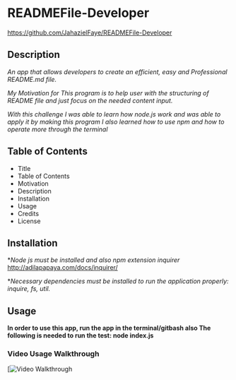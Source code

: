 # READMEFile-Developer

https://github.com/JahazielFaye/READMEFile-Developer

## Description

*An app that allows developers to create an efficient, easy and Professional README.md file.*

*My Motivation for This program is to help user with the structuring of README file and just focus on the needed content input.*

*With this challenge I was able to learn how node.js work and was able to apply it by making this program I also learned how to use npm and how to operate more through the terminal*

## Table of Contents

* Title                                
* Table of Contents            
* Motivation                    
* Description                   
* Installation  
* Usage
* Credits
* License

## Installation
 **Node js must be installed and also npm extension inquirer*
 http://adilapapaya.com/docs/inquirer/

 **Necessary dependencies must be installed to run the application properly: inquire, fs, util.*

## Usage
**In order to use this app, run the app in the terminal/gitbash also The following is needed to run the test: node index.js**
### Video Usage Walkthrough

[![Video Walkthrough](./utils/READMEFile-Generator.gif)